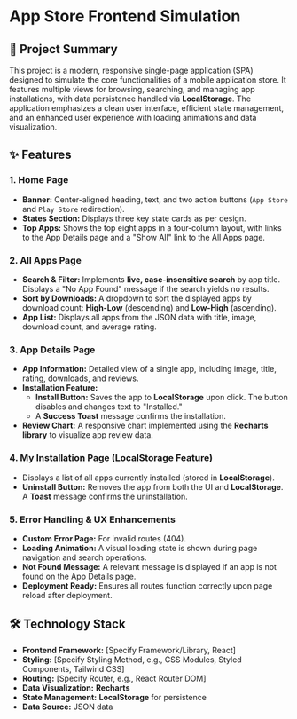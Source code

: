 
# App Store Frontend Simulation 

## 🚀 Project Summary 

This project is a modern, responsive single-page application (SPA) designed to simulate the core functionalities of a mobile application store. It features multiple views for browsing, searching, and managing app installations, with data persistence handled via **LocalStorage**. The application emphasizes a clean user interface, efficient state management, and an enhanced user experience with loading animations and data visualization.

## ✨ Features

### 1. Home Page
* **Banner:** Center-aligned heading, text, and two action buttons (`App Store` and `Play Store` redirection).
* **States Section:** Displays three key state cards as per design.
* **Top Apps:** Shows the top eight apps in a four-column layout, with links to the App Details page and a "Show All" link to the All Apps page.

### 2. All Apps Page
* **Search & Filter:** Implements **live, case-insensitive search** by app title. Displays a "No App Found" message if the search yields no results.
* **Sort by Downloads:** A dropdown to sort the displayed apps by download count: **High-Low** (descending) and **Low-High** (ascending).
* **App List:** Displays all apps from the JSON data with title, image, download count, and average rating.

### 3. App Details Page
* **App Information:** Detailed view of a single app, including image, title, rating, downloads, and reviews.
* **Installation Feature:**
    * **Install Button:** Saves the app to **LocalStorage** upon click. The button disables and changes text to "Installed."
    * A **Success Toast** message confirms the installation.
* **Review Chart:** A responsive chart implemented using the **Recharts library** to visualize app review data.

### 4. My Installation Page (LocalStorage Feature)
* Displays a list of all apps currently installed (stored in **LocalStorage**).
* **Uninstall Button:** Removes the app from both the UI and **LocalStorage**. A **Toast** message confirms the uninstallation.

### 5. Error Handling & UX Enhancements
* **Custom Error Page:** For invalid routes (404).
* **Loading Animation:** A visual loading state is shown during page navigation and search operations.
* **Not Found Message:** A relevant message is displayed if an app is not found on the App Details page.
* **Deployment Ready:** Ensures all routes function correctly upon page reload after deployment.

## 🛠️ Technology Stack

* **Frontend Framework:** [Specify Framework/Library, React]
* **Styling:** [Specify Styling Method, e.g., CSS Modules, Styled Components, Tailwind CSS]
* **Routing:** [Specify Router, e.g., React Router DOM]
* **Data Visualization:** **Recharts**
* **State Management:** **LocalStorage** for persistence
* **Data Source:** JSON data

